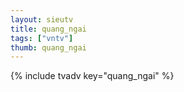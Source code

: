 ```yaml
--- 
layout: sieutv
title: quang_ngai
tags: ["vntv"]
thumb: quang_ngai
---
```

{% include tvadv key="quang_ngai" %}
